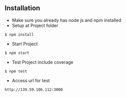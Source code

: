 ## Installation ##
- Make sure you already has node js and npm installed
- Setup at Project folder
```
$ npm install
```
- Start Project
```
$ npm start
```
- Test Project include coverage
```
$ npm test
```
- Access url for test
```
http://139.59.106.112:3000
```

